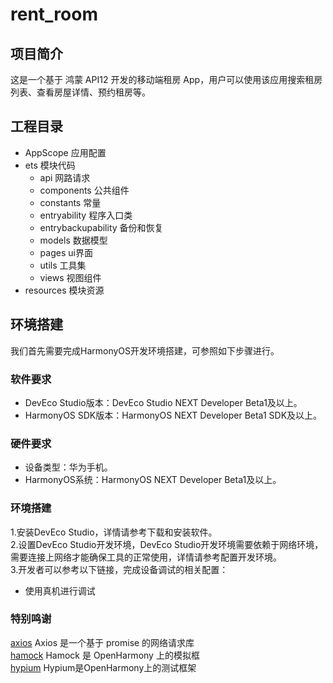 # rent_room

## 项目简介

这是一个基于 鸿蒙 API12 开发的移动端租房 App，用户可以使用该应用搜索租房列表、查看房屋详情、预约租房等。

## 工程目录

- AppScope 应用配置
- ets 模块代码
    - api 网路请求
    - components 公共组件
    - constants 常量
    - entryability 程序入口类
    - entrybackupability 备份和恢复
    - models 数据模型
    - pages ui界面
    - utils 工具集
    - views 视图组件
- resources 模块资源

## 环境搭建

我们首先需要完成HarmonyOS开发环境搭建，可参照如下步骤进行。

### 软件要求

- DevEco Studio版本：DevEco Studio NEXT Developer Beta1及以上。
- HarmonyOS SDK版本：HarmonyOS NEXT Developer Beta1 SDK及以上。

### 硬件要求

- 设备类型：华为手机。
- HarmonyOS系统：HarmonyOS NEXT Developer Beta1及以上。

### 环境搭建

1.安装DevEco Studio，详情请参考下载和安装软件。  
2.设置DevEco Studio开发环境，DevEco
Studio开发环境需要依赖于网络环境，需要连接上网络才能确保工具的正常使用，详情请参考配置开发环境。  
3.开发者可以参考以下链接，完成设备调试的相关配置：

- 使用真机进行调试

### 特别鸣谢

[axios](https://ohpm.openharmony.cn/#/cn/detail/@ohos%2Faxios) Axios 是一个基于 promise 的网络请求库  
[hamock](https://ohpm.openharmony.cn/#/cn/detail/@ohos%2Fhamock) Hamock 是 OpenHarmony
上的模拟框  
[hypium](https://ohpm.openharmony.cn/#/cn/detail/@ohos%2Fhypium) Hypium是OpenHarmony上的测试框架